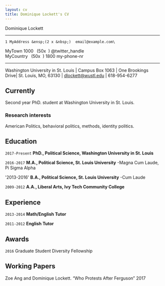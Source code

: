 ```yaml
---
layout: cv
title: Dominique Lockett's CV
---
```

Dominique Lockett


________________________________________________
    1 MyAddress &ensp;(2 x &nbsp;)  email@example.com\
MyTown 1000  &ensp;(50x &nbsp;)  @twitter_handle\
MyCountry    &ensp;(50x &nbsp;)  1800 my-phone-nr
-------------------     ----------------------------


Washington University in St. Louis | Campus Box 1063 | One Brookings Drive| St. Louis, MO, 63130
| dlockett@wustl.edu | 618-954-6277

## Currently

Second year PhD. student at Washington University in St. Louis.

### Research interests

American Politics, behavioral politics, methods, identity politics.


## Education

`2017-Present`
__PhD., Political Science, Washington University in St. Louis__

`2016-2017`
__M.A., Political Science, St. Louis University__
-Magna Cum Laude, Pi Sigma Alpha

'2013-2016'
__B.A., Political Science, St. Louis University__
-Cum Laude

`2009-2012`
__A.A., Liberal Arts, Ivy Tech Community College__

## Experience
`2013-2014`
__Math/English Tutor__

`2011-2012`
__English Tutor__


## Awards

`2016`
Graduate Student Diversity Fellowship


## Working Papers
Zoe Ang and Dominique Lockett. “Who Protests After Ferguson” 2017

<!-- ### Footer

Last updated: July 2018 -->


